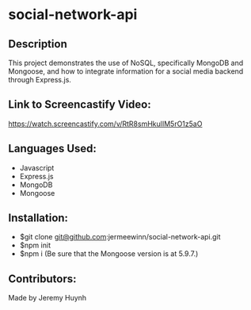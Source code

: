 # social-network-api

## Description

This project demonstrates the use of NoSQL, specifically MongoDB and Mongoose, and how to integrate information for a social media backend through Express.js.

## Link to Screencastify Video:

https://watch.screencastify.com/v/RtR8smHkulIM5rO1z5aO

## Languages Used:
* Javascript
* Express.js
* MongoDB
* Mongoose

## Installation:
* $git clone git@github.com:jermeewinn/social-network-api.git
* $npm init
* $npm i (Be sure that the Mongoose version is at 5.9.7.)

## Contributors:
Made by Jeremy Huynh
